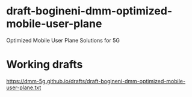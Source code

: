 # draft-bogineni-dmm-optimized-mobile-user-plane
Optimized Mobile User Plane Solutions for 5G

# Working drafts
https://dmm-5g.github.io/drafts/draft-bogineni-dmm-optimized-mobile-user-plane.txt
